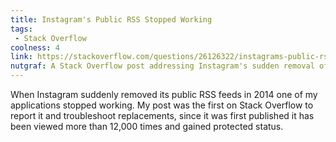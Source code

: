 ```yaml
---
title: Instagram's Public RSS Stopped Working
tags:
 - Stack Overflow
coolness: 4
link: https://stackoverflow.com/questions/26126322/instagrams-public-rss-stopped-working
nutgraf: A Stack Overflow post addressing Instagram's sudden removal of their RSS feeds.
---
```


When Instagram suddenly removed its public RSS feeds in 2014 one of my applications stopped working. My post was the first on Stack Overflow to report it and troubleshoot replacements, since it was first published it has been viewed more than 12,000 times and gained protected status.